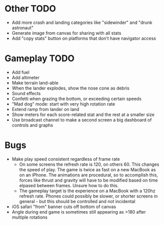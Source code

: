 # Other TODO

- Add more crash and landing categories like "sidewinder" and "drunk astronaut"
- Generate image from canvas for sharing with all stats
- Add "copy stats" button on platforms that don't have navigator access

# Gameplay TODO

- Add fuel
- Add altimeter
- Make terrain land-able
- When the lander explodes, show the nose cone as debris
- Sound effects
- Confetti when grazing the bottom, or exceeding certain speeds
- "Mad dog" mode: start with very high rotation rate
- Extend ramp from lander on land
- Show meters for each score-related stat and the rest at a smaller size
- Use broadcast channel to make a second screen a big dashboard of controls and graphs


# Bugs

- Make play speed consistent regardless of frame rate
  - On some screens the refresh rate is 120, on others 60. This changes the speed of play. The game is twice as fast on a new MacBook as on an iPhone. The animations are procedural, so to accomplish this, forces like thrust and gravity will have to be modified based on time elpased between frames. Unsure how to do this.
  - The gameplay target is the experience on a MacBook with a 120hz refresh rate. Phones could possibly be slower, or shorter screens in general - but this should be controlled and not incidental
- iOS safari "from" banner cuts off bottom of canvas
- Angle during end game is sometimes still appearing as >180 after multiple rotations